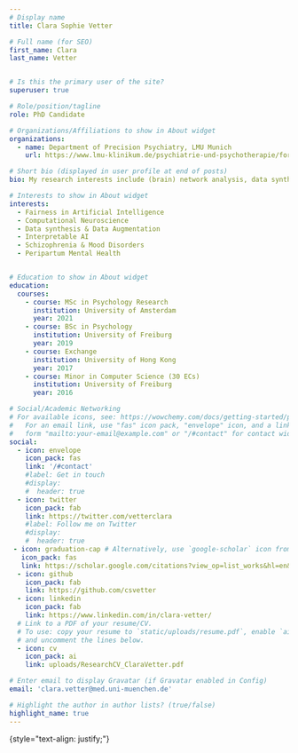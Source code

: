 ```yaml
---
# Display name
title: Clara Sophie Vetter

# Full name (for SEO)
first_name: Clara 
last_name: Vetter


# Is this the primary user of the site?
superuser: true

# Role/position/tagline
role: PhD Candidate

# Organizations/Affiliations to show in About widget
organizations:
  - name: Department of Precision Psychiatry, LMU Munich
    url: https://www.lmu-klinikum.de/psychiatrie-und-psychotherapie/forschung-research/working-groups/precision-psychiatry/7ef67d79b4ad4804

# Short bio (displayed in user profile at end of posts)
bio: My research interests include (brain) network analysis, data synthesis

# Interests to show in About widget
interests:
  - Fairness in Artificial Intelligence
  - Computational Neuroscience
  - Data synthesis & Data Augmentation
  - Interpretable AI 
  - Schizophrenia & Mood Disorders
  - Peripartum Mental Health


# Education to show in About widget
education:
  courses:
    - course: MSc in Psychology Research
      institution: University of Amsterdam
      year: 2021
    - course: BSc in Psychology
      institution: University of Freiburg
      year: 2019
    - course: Exchange 
      institution: University of Hong Kong
      year: 2017
    - course: Minor in Computer Science (30 ECs)
      institution: University of Freiburg
      year: 2016

# Social/Academic Networking
# For available icons, see: https://wowchemy.com/docs/getting-started/page-builder/#icons
#   For an email link, use "fas" icon pack, "envelope" icon, and a link in the
#   form "mailto:your-email@example.com" or "/#contact" for contact widget.
social:
  - icon: envelope
    icon_pack: fas
    link: '/#contact'
    #label: Get in touch
    #display: 
    #  header: true
  - icon: twitter
    icon_pack: fab
    link: https://twitter.com/vetterclara
    #label: Follow me on Twitter
    #display:
    #  header: true
 - icon: graduation-cap # Alternatively, use `google-scholar` icon from `ai` icon pack
   icon_pack: fas
   link: https://scholar.google.com/citations?view_op=list_works&hl=en&user=z4DSV4sAAAAJ&gmla=AJsN-F4hIetrcWc2yCDPnX2Ce8_IbujO6wohNUa5oH7QSBXesT_yVrEEnjQUGSqV_imoX10rP2iqnyW4ETq-O_Eh2DgmeNLeSTVczQJksM4c5Ut55-HKyMDIxc2Pyvo4qD_fenIS38lv
  - icon: github
    icon_pack: fab
    link: https://github.com/csvetter
  - icon: linkedin
    icon_pack: fab
    link: https://www.linkedin.com/in/clara-vetter/
  # Link to a PDF of your resume/CV.
  # To use: copy your resume to `static/uploads/resume.pdf`, enable `ai` icons in `params.yaml`,
  # and uncomment the lines below.
  - icon: cv
    icon_pack: ai
    link: uploads/ResearchCV_ClaraVetter.pdf

# Enter email to display Gravatar (if Gravatar enabled in Config)
email: 'clara.vetter@med.uni-muenchen.de'

# Highlight the author in author lists? (true/false)
highlight_name: true
---
```


{style="text-align: justify;"}
